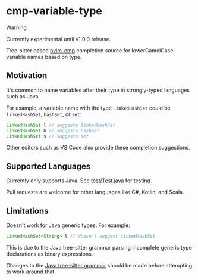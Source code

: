 # cmp-variable-type

> [!WARNING]
> Currently experimental until v1.0.0 release.

Tree-sitter based [nvim-cmp](https://github.com/hrsh7th/nvim-cmp) completion source for lowerCamelCase variable names based on type.

## Motivation

It's common to name variables after their type in strongly-typed languages such as Java.

For example, a variable name with the type `LinkedHashSet` could be `linkedHashSet`, `hashSet`, or `set`:

```java
LinkedHashSet l // suggests linkedHashSet
LinkedHashSet h // suggests hashSet
LinkedHashSet s // suggests set
```

Other editors such as VS Code also provide these completion suggestions.

## Supported Languages

Currently only supports Java. See [test/Test.java](./test/Test.java) for testing.

Pull requests are welcome for other languages like C#, Kotlin, and Scala.

## Limitations
Doesn't work for Java generic types. For example:
```java
LinkedHashSet<String> l // doesn't suggest linkedHashSet
```

This is due to the Java tree-sitter grammar parsing incomplete generic type declarations as binary expressions.

Changes to the [Java tree-sitter grammar](https://github.com/tree-sitter/tree-sitter-java) should be made before attempting to work around that.

